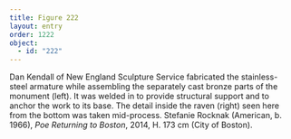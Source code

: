 ```yaml
---
title: Figure 222
layout: entry
order: 1222
object:
  - id: "222"
---
```


Dan Kendall of New England Sculpture Service fabricated the stainless-steel armature while assembling the separately cast bronze parts of the monument (left). It was welded in to provide structural support and to anchor the work to its base. The detail inside the raven (right) seen here from the bottom was taken mid-process. Stefanie Rocknak (American, b. 1966), *Poe Returning to Boston*, 2014, H. 173 cm (City of Boston).
